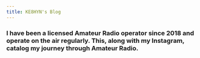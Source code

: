 ```yaml
---
title: KE8HYN's Blog
---
```

### I have been a licensed Amateur Radio operator since 2018 and operate on the air regularly. This, along with my Instagram, catalog my journey through Amateur Radio.
